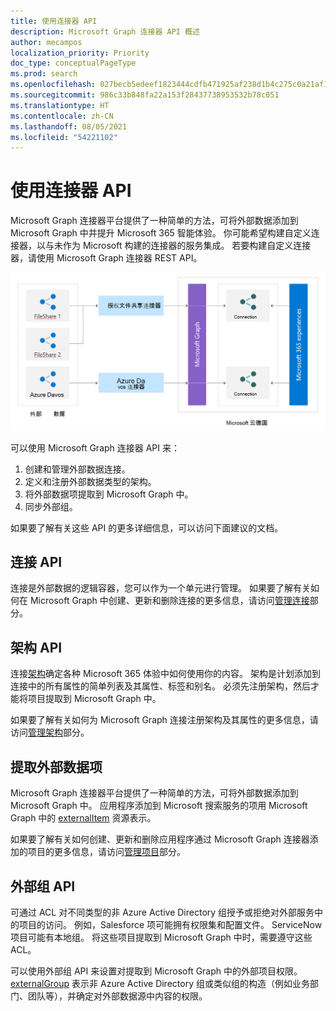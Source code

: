 ```yaml
---
title: 使用连接器 API
description: Microsoft Graph 连接器 API 概述
author: mecampos
localization_priority: Priority
doc_type: conceptualPageType
ms.prod: search
ms.openlocfilehash: 027becb5edeef1823444cdfb471925af238d1b4c275c0a21af10c72c60547419
ms.sourcegitcommit: 986c33b848fa22a153f28437738953532b78c051
ms.translationtype: HT
ms.contentlocale: zh-CN
ms.lasthandoff: 08/05/2021
ms.locfileid: "54221102"
---
```

# <a name="working-with-the-connectors-api"></a>使用连接器 API

Microsoft Graph 连接器平台提供了一种简单的方法，可将外部数据添加到 Microsoft Graph 中并提升 Microsoft 365 智能体验。 你可能希望构建自定义连接器，以与未作为 Microsoft 构建的连接器的服务集成。 若要构建自定义连接器，请使用 Microsoft Graph 连接器 REST API。

![图像显示外部数据即将通过不同类型的连接线连接到 Microsoft Graph](./images/connectors-images/api-overview.png)

可以使用 Microsoft Graph 连接器 API 来：

1. 创建和管理外部数据连接。
2. 定义和注册外部数据类型的架构。
3. 将外部数据项提取到 Microsoft Graph 中。
4. 同步外部组。

如果要了解有关这些 API 的更多详细信息，可以访问下面建议的文档。

## <a name="connections-api"></a>连接 API

连接是外部数据的逻辑容器，您可以作为一个单元进行管理。
如果要了解有关如何在 Microsoft Graph 中创建、更新和删除连接的更多信息，请访问[管理连接](connecting-external-content-manage-connections.md)部分。

## <a name="schema-api"></a>架构 API

连接[架构](/graph/api/resources/schema?view=graph-rest-beta&amp;preserve-view=true)确定各种 Microsoft 365 体验中如何使用你的内容。 架构是计划添加到连接中的所有属性的简单列表及其属性、标签和别名。 必须先注册架构，然后才能将项目提取到 Microsoft Graph 中。

如果要了解有关如何为 Microsoft Graph 连接注册架构及其属性的更多信息，请访问[管理架构](connecting-external-content-manage-schema.md)部分。

## <a name="ingest-external-data-items"></a>提取外部数据项

Microsoft Graph 连接器平台提供了一种简单的方法，可将外部数据添加到 Microsoft Graph 中。 应用程序添加到 Microsoft 搜索服务的项用 Microsoft Graph 中的 [externalItem](/graph/api/resources/externalitem?view=graph-rest-beta&preserve-view=true) 资源表示。

如果要了解有关如何创建、更新和删除应用程序通过 Microsoft Graph 连接器添加的项目的更多信息，请访问[管理项目](connecting-external-content-manage-items.md)部分。

## <a name="external-groups-api"></a>外部组 API

可通过 ACL 对不同类型的非 Azure Active Directory 组授予或拒绝对外部服务中的项目的访问。 例如，Salesforce 项可能拥有权限集和配置文件。 ServiceNow 项目可能有本地组。 将这些项目提取到 Microsoft Graph 中时，需要遵守这些 ACL。

可以使用外部组 API 来设置对提取到 Microsoft Graph 中的外部项目权限。 [externalGroup](/graph/api/externalgroup-post-members?view=graph-rest-beta&amp;preserve-view=true) 表示非 Azure Active Directory 组或类似组的构造（例如业务部门、团队等），并确定对外部数据源中内容的权限。